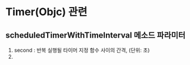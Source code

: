 # Timer(Objc) 관련

## scheduledTimerWithTimeInterval 메소드 파라미터
1. second : 반복 실행될 타이머 지정 함수 사이의 간격, (단위: 초)
2.